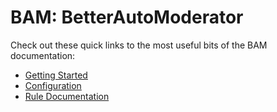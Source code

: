 # BAM: BetterAutoModerator

Check out these quick links to the most useful bits of the BAM documentation:

- [Getting Started](./getting_started.md)
- [Configuration]()
- [Rule Documentation]()
